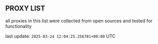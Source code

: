 ## PROXY LIST

all proxies in this list were collected from open sources and tested for functionality

last update: `2025-03-24 12:04:25.256781+00:00` UTC